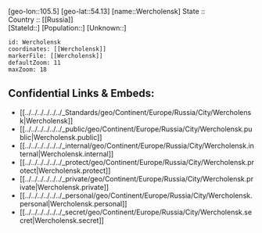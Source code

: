 ﻿---
location: [54.13,105.5] 
mapzoom: [7,12] 
mapmarker: city 
type: City
tags:
- geo/City


SpocWebEntityId: 35543
isDeleted: false
confidential: public

---
[geo-lon::105.5] 
[geo-lat::54.13] 
[name::Wercholensk] 
State ::  
Country :: [[Russia]]  
[StateId::] 
[Population::] 
[Unknown::] 


```leaflet
id: Wercholensk
coordinates: [[Wercholensk]] 
markerFile: [[Wercholensk]] 
defaultZoom: 11 
maxZoom: 18
```


## Confidential Links & Embeds: 
- [[../../../../../../_Standards/geo/Continent/Europe/Russia/City/Wercholensk|Wercholensk]] 
- [[../../../../../../_public/geo/Continent/Europe/Russia/City/Wercholensk.public|Wercholensk.public]] 
- [[../../../../../../_internal/geo/Continent/Europe/Russia/City/Wercholensk.internal|Wercholensk.internal]] 
- [[../../../../../../_protect/geo/Continent/Europe/Russia/City/Wercholensk.protect|Wercholensk.protect]] 
- [[../../../../../../_private/geo/Continent/Europe/Russia/City/Wercholensk.private|Wercholensk.private]] 
- [[../../../../../../_personal/geo/Continent/Europe/Russia/City/Wercholensk.personal|Wercholensk.personal]] 
- [[../../../../../../_secret/geo/Continent/Europe/Russia/City/Wercholensk.secret|Wercholensk.secret]] 

